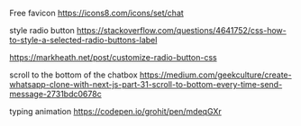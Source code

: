 Free favicon
https://icons8.com/icons/set/chat

style radio button
https://stackoverflow.com/questions/4641752/css-how-to-style-a-selected-radio-buttons-label

https://markheath.net/post/customize-radio-button-css


scroll to the bottom of the chatbox
https://medium.com/geekculture/create-whatsapp-clone-with-next-js-part-31-scroll-to-bottom-every-time-send-message-2731bdc0678c


typing animation
https://codepen.io/grohit/pen/mdeqGXr
